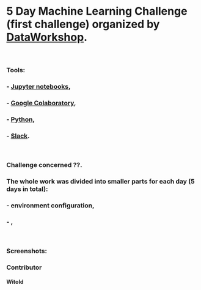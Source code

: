 # 5 Day Machine Learning Challenge (first challenge) organized by [DataWorkshop](http://www.dataworkshop.eu/challenge).

&nbsp; &nbsp;

### Tools:
### - [Jupyter notebooks](https://jupyter.org/),
### - [Google Colaboratory](https://colab.research.google.com),
### - [Python](https://www.python.org),
### - [Slack](slack.com).

&nbsp; &nbsp;

### Challenge concerned ??. 
### The whole work was divided into smaller parts for each day (5 days in total): 
### - environment configuration,
### - ,

&nbsp; &nbsp;

### Screenshots:


### Contributor
#### Witold
